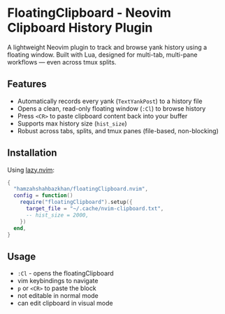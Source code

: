 # FloatingClipboard - Neovim Clipboard History Plugin

A lightweight Neovim plugin to track and browse yank history using a floating window. Built with Lua, designed for multi-tab, multi-pane workflows — even across tmux splits.

## Features

- Automatically records every yank (`TextYankPost`) to a history file
- Opens a clean, read-only floating window (`:Cl`) to browse history
- Press `<CR>` to paste clipboard content back into your buffer
- Supports max history size (`hist_size`)
- Robust across tabs, splits, and tmux panes (file-based, non-blocking)

## Installation

Using [lazy.nvim](https://github.com/folke/lazy.nvim):

```lua
{
  "hamzahshahbazkhan/floatingClipboard.nvim",
  config = function()
    require("floatingClipboard").setup({
      target_file = "~/.cache/nvim-clipboard.txt",
      -- hist_size = 2000,
    })
  end,
}
```

## Usage

- `:Cl` - opens the floatingClipboard
- vim keybindings to navigate
- `p` or `<CR>` to paste the block
- not editable in normal mode
- can edit clipboard in visual mode
